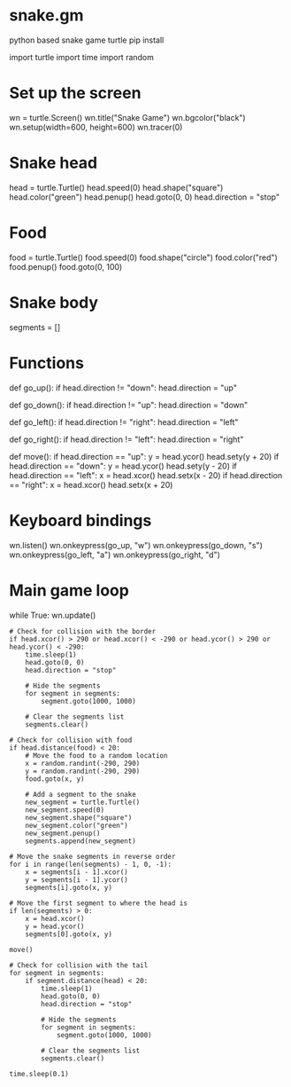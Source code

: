 # snake.gm
python based snake game
turtle pip install 

import turtle
import time
import random

# Set up the screen
wn = turtle.Screen()
wn.title("Snake Game")
wn.bgcolor("black")
wn.setup(width=600, height=600)
wn.tracer(0)

# Snake head
head = turtle.Turtle()
head.speed(0)
head.shape("square")
head.color("green")
head.penup()
head.goto(0, 0)
head.direction = "stop"

# Food
food = turtle.Turtle()
food.speed(0)
food.shape("circle")
food.color("red")
food.penup()
food.goto(0, 100)

# Snake body
segments = []

# Functions
def go_up():
    if head.direction != "down":
        head.direction = "up"

def go_down():
    if head.direction != "up":
        head.direction = "down"

def go_left():
    if head.direction != "right":
        head.direction = "left"

def go_right():
    if head.direction != "left":
        head.direction = "right"

def move():
    if head.direction == "up":
        y = head.ycor()
        head.sety(y + 20)
    if head.direction == "down":
        y = head.ycor()
        head.sety(y - 20)
    if head.direction == "left":
        x = head.xcor()
        head.setx(x - 20)
    if head.direction == "right":
        x = head.xcor()
        head.setx(x + 20)

# Keyboard bindings
wn.listen()
wn.onkeypress(go_up, "w")
wn.onkeypress(go_down, "s")
wn.onkeypress(go_left, "a")
wn.onkeypress(go_right, "d")

# Main game loop
while True:
    wn.update()

    # Check for collision with the border
    if head.xcor() > 290 or head.xcor() < -290 or head.ycor() > 290 or head.ycor() < -290:
        time.sleep(1)
        head.goto(0, 0)
        head.direction = "stop"

        # Hide the segments
        for segment in segments:
            segment.goto(1000, 1000)

        # Clear the segments list
        segments.clear()

    # Check for collision with food
    if head.distance(food) < 20:
        # Move the food to a random location
        x = random.randint(-290, 290)
        y = random.randint(-290, 290)
        food.goto(x, y)

        # Add a segment to the snake
        new_segment = turtle.Turtle()
        new_segment.speed(0)
        new_segment.shape("square")
        new_segment.color("green")
        new_segment.penup()
        segments.append(new_segment)

    # Move the snake segments in reverse order
    for i in range(len(segments) - 1, 0, -1):
        x = segments[i - 1].xcor()
        y = segments[i - 1].ycor()
        segments[i].goto(x, y)

    # Move the first segment to where the head is
    if len(segments) > 0:
        x = head.xcor()
        y = head.ycor()
        segments[0].goto(x, y)

    move()

    # Check for collision with the tail
    for segment in segments:
        if segment.distance(head) < 20:
            time.sleep(1)
            head.goto(0, 0)
            head.direction = "stop"

            # Hide the segments
            for segment in segments:
                segment.goto(1000, 1000)

            # Clear the segments list
            segments.clear()

    time.sleep(0.1)

